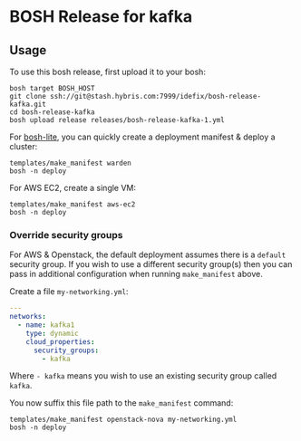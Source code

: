 # BOSH Release for kafka

## Usage

To use this bosh release, first upload it to your bosh:

```
bosh target BOSH_HOST
git clone ssh://git@stash.hybris.com:7999/idefix/bosh-release-kafka.git
cd bosh-release-kafka
bosh upload release releases/bosh-release-kafka-1.yml
```

For [bosh-lite](https://github.com/cloudfoundry/bosh-lite), you can quickly create a deployment manifest & deploy a cluster:

```
templates/make_manifest warden
bosh -n deploy
```

For AWS EC2, create a single VM:

```
templates/make_manifest aws-ec2
bosh -n deploy
```

### Override security groups

For AWS & Openstack, the default deployment assumes there is a `default` security group. If you wish to use a different security group(s) then you can pass in additional configuration when running `make_manifest` above.

Create a file `my-networking.yml`:

``` yaml
---
networks:
  - name: kafka1
    type: dynamic
    cloud_properties:
      security_groups:
        - kafka
```

Where `- kafka` means you wish to use an existing security group called `kafka`.

You now suffix this file path to the `make_manifest` command:

```
templates/make_manifest openstack-nova my-networking.yml
bosh -n deploy
```
